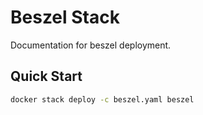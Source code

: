 # Beszel Stack

Documentation for beszel deployment.

## Quick Start

```bash
docker stack deploy -c beszel.yaml beszel
```
